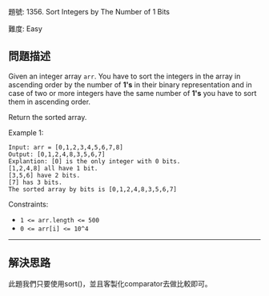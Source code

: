 題號: 1356. Sort Integers by The Number of 1 Bits

難度: Easy

## 問題描述

Given an integer array `arr`. You have to sort the integers in the array in ascending order by the number of **1's** in their binary representation and in case of two or more integers have the same number of **1's** you have to sort them in ascending order.

Return the sorted array.

Example 1:

```
Input: arr = [0,1,2,3,4,5,6,7,8]
Output: [0,1,2,4,8,3,5,6,7]
Explantion: [0] is the only integer with 0 bits.
[1,2,4,8] all have 1 bit.
[3,5,6] have 2 bits.
[7] has 3 bits.
The sorted array by bits is [0,1,2,4,8,3,5,6,7]
```

Constraints:

- `1 <= arr.length <= 500`
- `0 <= arr[i] <= 10^4`



---
## 解決思路

此題我們只要使用sort()，並且客製化comparator去做比較即可。